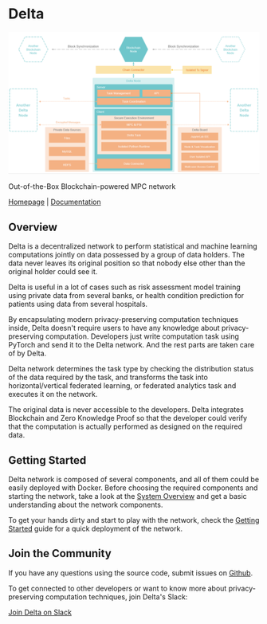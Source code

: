 # Delta

![Delta Architecture](./assets/arch.png)

Out-of-the-Box Blockchain-powered MPC network

[Homepage](https://deltampc.com) | [Documentation](https://docs.deltampc.com/v/en)

## Overview

Delta is a decentralized network to perform statistical and machine learning computations jointly on data possessed by a group of data holders. The data never leaves its original position so that nobody else other than the original holder could see it.

Delta is useful in a lot of cases such as risk assessment model training using private data from several banks, or health condition prediction for patients using data from several hospitals.

By encapsulating modern privacy-preserving computation techniques inside, Delta doesn't require users to have any knowledge about privacy-preserving computation. Developers just write computation task using PyTorch and send it to the Delta network. And the rest parts are taken care of by Delta.

Delta network determines the task type by checking the distribution status of the data required by the task, and transforms the task into horizontal/vertical federated learning, or federated analytics task and executes it on the network.

The original data is never accessible to the developers. Delta integrates Blockchain and Zero Knowledge Proof so that the developer could verify that the computation is actually performed as designed on the required data.

## Getting Started

Delta network is composed of several components, and all of them could be easily deployed with Docker. Before choosing the required components and starting the network, take a look at the [System Overview](https://docs.deltampc.com/v/en/system-overview) and get a basic understanding about the network components.

To get your hands dirty and start to play with the network, check the [Getting Started](https://docs.deltampc.com/v/en/getting-started) guide for a quick deployment of the network.

## Join the Community

If you have any questions using the source code, submit issues on [Github](https://github.com/delta-mpc).

To get connected to other developers or want to know more about privacy-preserving computation techniques, join Delta's Slack:

[Join Delta on Slack](https://join.slack.com/t/delta-mpc/shared\_invite/zt-uaqm185x-52oCXcxoYvRlFwEoMUC8Tw)


